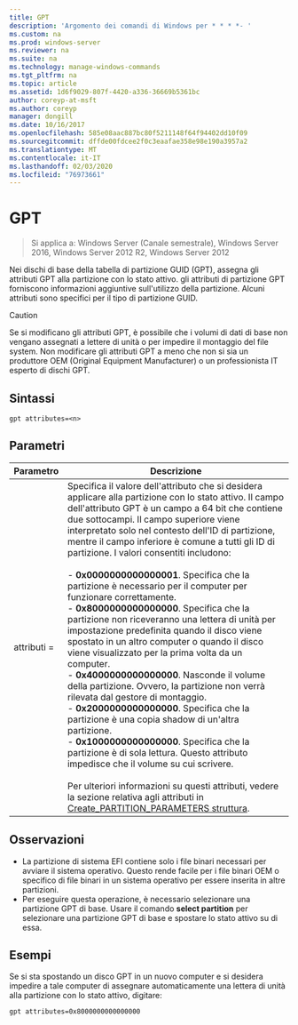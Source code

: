 ```yaml
---
title: GPT
description: 'Argomento dei comandi di Windows per * * * *- '
ms.custom: na
ms.prod: windows-server
ms.reviewer: na
ms.suite: na
ms.technology: manage-windows-commands
ms.tgt_pltfrm: na
ms.topic: article
ms.assetid: 1d6f9029-807f-4420-a336-36669b5361bc
author: coreyp-at-msft
ms.author: coreyp
manager: dongill
ms.date: 10/16/2017
ms.openlocfilehash: 585e08aac887bc80f5211148f64f94402dd10f09
ms.sourcegitcommit: dffde00fdcee2f0c3eaafae358e98e190a3957a2
ms.translationtype: MT
ms.contentlocale: it-IT
ms.lasthandoff: 02/03/2020
ms.locfileid: "76973661"
---
```

# <a name="gpt"></a>GPT

>Si applica a: Windows Server (Canale semestrale), Windows Server 2016, Windows Server 2012 R2, Windows Server 2012

Nei dischi di base della tabella di partizione GUID (GPT), assegna gli attributi GPT alla partizione con lo stato attivo.  gli attributi di partizione GPT forniscono informazioni aggiuntive sull'utilizzo della partizione. Alcuni attributi sono specifici per il tipo di partizione GUID.

> [!CAUTION]
> Se si modificano gli attributi GPT, è possibile che i volumi di dati di base non vengano assegnati a lettere di unità o per impedire il montaggio del file system. Non modificare gli attributi GPT a meno che non si sia un produttore OEM (Original Equipment Manufacturer) o un professionista IT esperto di dischi GPT.

## <a name="syntax"></a>Sintassi

```
gpt attributes=<n>
```

## <a name="parameters"></a>Parametri

|   Parametro    |                                                                                                                                                                                                                                                                                                                                                                                                                                                                                                                                                                                                                               Descrizione                                                                                                                                                                                                                                                                                                                                                                                                                                                                                                                                                                                                                                |
|----------------|--------------------------------------------------------------------------------------------------------------------------------------------------------------------------------------------------------------------------------------------------------------------------------------------------------------------------------------------------------------------------------------------------------------------------------------------------------------------------------------------------------------------------------------------------------------------------------------------------------------------------------------------------------------------------------------------------------------------------------------------------------------------------------------------------------------------------------------------------------------------------------------------------------------------------------------------------------------------------------------------------------------------------------------------------------------------------------------------------------------------------------------------------------------------------------------------------------------------------------------------------------------------------|
| attributi =<n> | Specifica il valore dell'attributo che si desidera applicare alla partizione con lo stato attivo. Il campo dell'attributo GPT è un campo a 64 bit che contiene due sottocampi. Il campo superiore viene interpretato solo nel contesto dell'ID di partizione, mentre il campo inferiore è comune a tutti gli ID di partizione. I valori consentiti includono:<br /><br />-   **0x0000000000000001**. Specifica che la partizione è necessario per il computer per funzionare correttamente.<br />-   **0x8000000000000000**. Specifica che la partizione non riceveranno una lettera di unità per impostazione predefinita quando il disco viene spostato in un altro computer o quando il disco viene visualizzato per la prima volta da un computer.<br />-   **0x4000000000000000**. Nasconde il volume della partizione. Ovvero, la partizione non verrà rilevata dal gestore di montaggio.<br />-   **0x2000000000000000**. Specifica che la partizione è una copia shadow di un'altra partizione.<br />-   **0x1000000000000000**. Specifica che la partizione è di sola lettura. Questo attributo impedisce che il volume su cui scrivere.<br /><br />Per ulteriori informazioni su questi attributi, vedere la sezione relativa agli attributi in [Create_PARTITION_PARAMETERS struttura](https://go.microsoft.com/fwlink/?LinkId=203812). |

## <a name="remarks"></a>Osservazioni

- La partizione di sistema EFI contiene solo i file binari necessari per avviare il sistema operativo. Questo rende facile per i file binari OEM o specifico di file binari in un sistema operativo per essere inserita in altre partizioni.
- Per eseguire questa operazione, è necessario selezionare una partizione GPT di base. Usare il comando **select partition** per selezionare una partizione GPT di base e spostare lo stato attivo su di essa.

## <a name="BKMK_examples"></a>Esempi

  Se si sta spostando un disco GPT in un nuovo computer e si desidera impedire a tale computer di assegnare automaticamente una lettera di unità alla partizione con lo stato attivo, digitare:
  ```
  gpt attributes=0x8000000000000000
  ```
